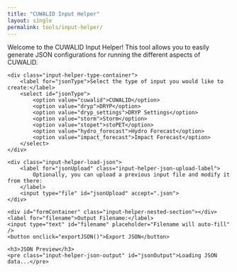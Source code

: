 ```yaml
---
title: "CUWALID Input Helper"
layout: single
permalink: tools/input-helper/
---
```


<link rel="stylesheet" href="/assets/css/input-helper.css">

<div id="input-helper">
    <p>Welcome to the CUWALID Input Helper! This tool allows you to easily generate JSON configurations for running the different aspects of CUWALID.</p>

    <div class="input-helper-type-container">
        <label for="jsonType">Select the type of input you would like to create:</label>
        <select id="jsonType">
            <option value="cuwalid">CUWALID</option>
            <option value="dryp">DRYP</option>
            <option value="dryp_settings">DRYP Settings</option>
            <option value="storm">Storm</option>
            <option value="stopet">stoPET</option>
            <option value="hydro_forecast">Hydro Forecast</option>
            <option value="impact_forecast">Impact Forecast</option>
        </select>
    </div>

    <div class="input-helper-load-json">
        <label for="jsonUpload" class="input-helper-json-upload-label">
            Optionally, you can upload a previous input file and modify it from there:
        </label>
        <input type="file" id="jsonUpload" accept=".json">
    </div>

    <div id="formContainer" class="input-helper-nested-section"></div>
    <label for="filename">Output Filename:</label>
    <input type="text" id="filename" placeholder="Filename will auto-fill" />
    <button onclick="exportJSON()">Export JSON</button>

    <h3>JSON Preview</h3>
    <pre class="input-helper-json-output" id="jsonOutput">Loading JSON data...</pre>
</div>


<script src="/assets/js/configurations.js"></script>
<script src="/assets/js/input_helper_script.js"></script>
